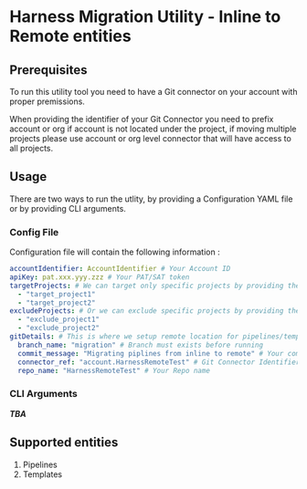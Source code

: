 # Harness Migration Utility - Inline to Remote entities 


## Prerequisites
To run this utility tool you need to have a Git connector on your account with proper premissions.

When providing the identifier of your Git Connector you need to prefix account or org if account is not located under the project, if moving multiple projects please use account or org level connector that will have access to all projects.
## Usage
There are two ways to run the utlity, by providing a Configuration YAML file or by providing CLI arguments.
### Config File
Configuration file will contain the following information : 
```yaml
accountIdentifier: AccountIdentifier # Your Account ID
apiKey: pat.xxx.yyy.zzz # Your PAT/SAT token
targetProjects: # We can target only specific projects by providing their identifiers here
  - "target_project1" 
  - "target_project2"
excludeProjects: # Or we can exclude specific projects by providing their identifiers here
  - "exclude_project1"
  - "exclude_project2"
gitDetails: # This is where we setup remote location for pipelines/templates
  branch_name: "migration" # Branch must exists before running 
  commit_message: "Migrating piplines from inline to remote" # Your commit message
  connector_ref: "account.HarnessRemoteTest" # Git Connector Identifiers
  repo_name: "HarnessRemoteTest" # Your Repo name
```
### CLI Arguments

***TBA***

## Supported entities
1. Pipelines
2. Templates